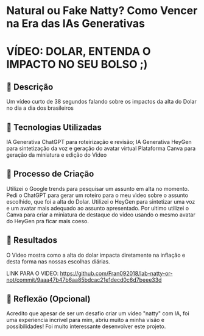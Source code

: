 # Natural ou Fake Natty? Como Vencer na Era das IAs Generativas

# VÍDEO: DOLAR, ENTENDA O IMPACTO NO SEU BOLSO ;)

## 📒 Descrição
Um vídeo curto de 38 segundos falando sobre os impactos da alta do Dolar no dia a dia dos brasileiros

## 🤖 Tecnologias Utilizadas
IA Generativa ChatGPT para roteirização e revisão;
IA Generativa HeyGen para sintetização da voz e geração do avatar virtual 
Plataforma Canva para geração da miniatura e edição do Vídeo

## 🧐 Processo de Criação
Utilizei o Google trends para pesquisar um assunto em alta no momento. Pedi o ChatGPT para gerar um roteiro para o meu vìdeo sobre o assunto escolhido, que foi a alta do Dolar. Utilizei o HeyGen para sintetizar uma voz e um avatar mais adequado ao assunto apresentado. Por ultimo utilizei o Canva para criar a miniatura de destaque do video usando o mesmo avatar do HeyGen pra ficar mais coeso. 

## 🚀 Resultados
O Vídeo mostra como a alta do dolar impacta diretamente na inflação e desta forma nas nossas escolhas diárias.

LINK PARA O VIDEO:
<https://github.com/Fran092018/lab-natty-or-not/commit/9aaa47b47b6aa85bdcac21e1decd0c6d7beee33d> 


## 💭 Reflexão (Opcional)
Acredito que apesar de ser um desafio criar um vídeo "natty" com IA, foi uma experiencia incrível para mim, abriu muito a minha visão e possibilidades! Foi muito interessante desenvolver este projeto.

